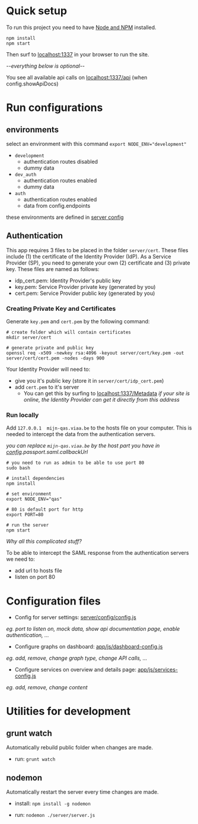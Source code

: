 # Quick setup

To run this project you need to have [Node and NPM](https://docs.npmjs.com/getting-started/installing-node) installed.

```
npm install
npm start
```
Then surf to [localhost:1337](http://localhost:1337) in your browser to run the site.

*--everything below is optional--*

You see all available api calls on [localhost:1337/api](http://localhost:1337/api) (when config.showApiDocs)

# Run configurations
## environments
select an environment with this command `export NODE_ENV="development"`

- `development`
  * authentication routes disabled
  * dummy data
- `dev_auth` 
  * authentication routes enabled
  * dummy data
- `auth`
  * authentication routes enabled
  * data from config.endpoints
  
these environments are defined in [server config](#server)

## Authentication
This app requires 3 files to be placed in the folder `server/cert`. 
These files include (1) the certificate of the Identity Provider (IdP). 
As a Service Provider (SP), you need to generate your own (2) 
certificate and (3) private key. These files are named as follows:

- idp_cert.pem: Identity Provider's public key
- key.pem: Service Provider private key (generated by you)
- cert.pem: Service Provider public key (generated by you)

### Creating Private Key and Certificates
Generate `key.pem` and `cert.pem` by the following command:
```
# create folder which will contain certificates
mkdir server/cert

# generate private and public key
openssl req -x509 -newkey rsa:4096 -keyout server/cert/key.pem -out server/cert/cert.pem -nodes -days 900
```

Your Identity Provider will need to:

- give you it's public key (store it in `server/cert/idp_cert.pem`)
- add `cert.pem` to it's server
  - You can get this by surfing to [localhost:1337/Metadata](http://localhost:1337/Metadata)
  *if your site is online, the Identity Provider can get it directly from this address*


### Run locally
Add `127.0.0.1	mijn-qas.viaa.be` to the hosts file on your computer. This is needed to intercept the data from the authentication servers.

*you can replace `mijn-qas.viaa.be` by the host part you have in [config](server/config/config.js).passport.saml.callbackUrl*

```
# you need to run as admin to be able to use port 80
sudo bash

# install dependencies
npm install

# set environment
export NODE_ENV="qas"

# 80 is default port for http
export PORT=80

# run the server
npm start
```

*Why all this complicated stuff?*

To be able to intercept the SAML response from the authentication servers we need to:

- add url to hosts file
- listen on port 80

# Configuration files
- Config for server settings: [server/config/config.js](server/config/config.js)

*eg. port to listen on, mock data, show api documentation page, enable authentication, ...*

- Configure graphs on dashboard: [app/js/dashboard-config.js](app/js/dashboard-config.js)

*eg. add, remove, change graph type, change API calls, ...*

- Configure services on overview and details page: [app/js/services-config.js](app/js/services-config.js)

*eg. add, remove, change content*

# Utilities for development
## grunt watch
Automatically rebuild public folder when changes are made.

- run: `grunt watch`

## nodemon
Automatically restart the server every time changes are made.

- install: `npm install -g nodemon`

- run: `nodemon ./server/server.js`
